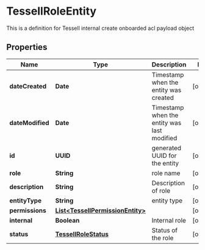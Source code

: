 

# TessellRoleEntity

This is a definition for Tessell internal create onboarded acl payload object

## Properties

Name | Type | Description | Notes
------------ | ------------- | ------------- | -------------
**dateCreated** | **Date** | Timestamp when the entity was created |  [optional]
**dateModified** | **Date** | Timestamp when the entity was last modified |  [optional]
**id** | **UUID** | generated UUID for the entity |  [optional]
**role** | **String** | role name |  [optional]
**description** | **String** | Description of role |  [optional]
**entityType** | **String** | entity type |  [optional]
**permissions** | [**List&lt;TessellPermissionEntity&gt;**](TessellPermissionEntity.md) |  |  [optional]
**internal** | **Boolean** | Internal role |  [optional]
**status** | [**TessellRoleStatus**](TessellRoleStatus.md) | Status of the role |  [optional]




